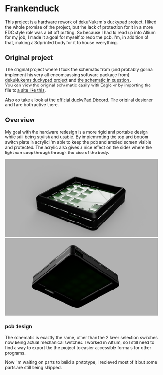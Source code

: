 # Frankenduck
This project is a hardware rework of dekuNukem's duckypad project.
I liked the whole promise of the project, but the lack of protection for it in a more EDC style role was a bit off putting.
So because I had to read up into Altium for my job, I made it a goal for myself to redo the pcb.
I'm, in addition of that,  making a 3dprinted body for it to house everything.

## Original project

The original project where I took the schematic from (and probably gonna implement his very all-encompassing software package from):  
[dekuNukems duckypad project](https://github.com/dekuNukem/duckyPad) and
[the schematic in question ](https://github.com/dekuNukem/duckyPad/blob/master/pcb/lul.sch).  
You can view the original schematic easily with Eagle or by importing the file to [a site like this](https://www.altium.com/viewer/).

Also go take a look at the [official duckyPad Discord](https://discord.gg/4sJCBx5). 
The original designer and I are both active there.

## Overview

My goal with the hardware redesign is a more rigid and portable design while still being stylish and usable.
By implementing the top and bottom switch plate in acrylic I'm able to keep the pcb and amoled screen visible and protected.
The acrylic also gives a nice effect on the sides where the light can seep through through the side of the body.

![Alt text](resources/caserender1.png)
![Alt text](resources/caserender2.png)

### pcb design

The schematic is exactly the same, other than the 2 layer selection switches now being actual mechanical switches.
I worked in Altium, so I still need to find a way to export the the project to easier accessible formats for other programs.

Now I'm waiting on parts to build a prototype, I recieved most of it but some parts are still being shipped.



